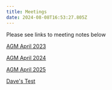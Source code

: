 ```yaml
---
title: Meetings
date: 2024-08-08T16:53:27.805Z
---
```

Please see links to meeting notes below 

[AGM   April 2023](https://longmynd.org/img/agm_minutes_april_2023.pdf)

[AGM April 2024](https://longmynd.org/img/lmsc_agm_meeting_18-04-2024.pdf)

[AGM April 2025](https://longmynd.org/img/LMSC_AGM_Minutes_2nd-April-2025.pdf)

[Dave's Test](/img/agm_minutes_april_2023.pdf)